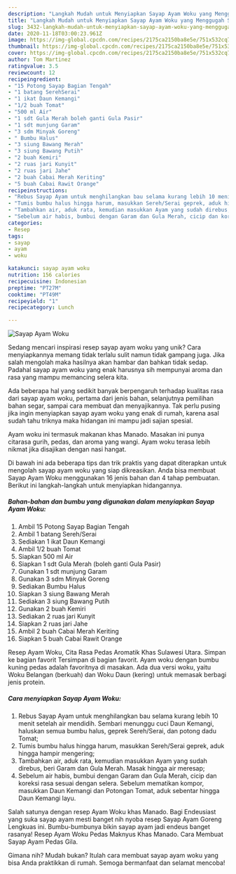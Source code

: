 ```yaml
---
description: "Langkah Mudah untuk Menyiapkan Sayap Ayam Woku yang Menggugah Selera"
title: "Langkah Mudah untuk Menyiapkan Sayap Ayam Woku yang Menggugah Selera"
slug: 3432-langkah-mudah-untuk-menyiapkan-sayap-ayam-woku-yang-menggugah-selera
date: 2020-11-18T03:00:23.961Z
image: https://img-global.cpcdn.com/recipes/2175ca2150ba8e5e/751x532cq70/sayap-ayam-woku-foto-resep-utama.jpg
thumbnail: https://img-global.cpcdn.com/recipes/2175ca2150ba8e5e/751x532cq70/sayap-ayam-woku-foto-resep-utama.jpg
cover: https://img-global.cpcdn.com/recipes/2175ca2150ba8e5e/751x532cq70/sayap-ayam-woku-foto-resep-utama.jpg
author: Tom Martinez
ratingvalue: 3.5
reviewcount: 12
recipeingredient:
- "15 Potong Sayap Bagian Tengah"
- "1 batang SerehSerai"
- "1 ikat Daun Kemangi"
- "1/2 buah Tomat"
- "500 ml Air"
- "1 sdt Gula Merah boleh ganti Gula Pasir"
- "1 sdt munjung Garam"
- "3 sdm Minyak Goreng"
- " Bumbu Halus"
- "3 siung Bawang Merah"
- "3 siung Bawang Putih"
- "2 buah Kemiri"
- "2 ruas jari Kunyit"
- "2 ruas jari Jahe"
- "2 buah Cabai Merah Keriting"
- "5 buah Cabai Rawit Orange"
recipeinstructions:
- "Rebus Sayap Ayam untuk menghilangkan bau selama kurang lebih 10 menit setelah air mendidih. Sembari menunggu cuci Daun Kemangi, haluskan semua bumbu halus, geprek Sereh/Serai, dan potong dadu Tomat;"
- "Tumis bumbu halus hingga harum, masukkan Sereh/Serai geprek, aduk hingga hampir mengering;"
- "Tambahkan air, aduk rata, kemudian masukkan Ayam yang sudah direbus, beri Garam dan Gula Merah. Masak hingga air meresap;"
- "Sebelum air habis, bumbui dengan Garam dan Gula Merah, cicip dan koreksi rasa sesuai dengan selera. Sebelum mematikan kompor, masukkan Daun Kemangi dan Potongan Tomat, aduk sebentar hingga Daun Kemangi layu."
categories:
- Resep
tags:
- sayap
- ayam
- woku

katakunci: sayap ayam woku 
nutrition: 156 calories
recipecuisine: Indonesian
preptime: "PT27M"
cooktime: "PT49M"
recipeyield: "1"
recipecategory: Lunch

---
```



![Sayap Ayam Woku](https://img-global.cpcdn.com/recipes/2175ca2150ba8e5e/751x532cq70/sayap-ayam-woku-foto-resep-utama.jpg)

Sedang mencari inspirasi resep sayap ayam woku yang unik? Cara menyiapkannya memang tidak terlalu sulit namun tidak gampang juga. Jika salah mengolah maka hasilnya akan hambar dan bahkan tidak sedap. Padahal sayap ayam woku yang enak harusnya sih mempunyai aroma dan rasa yang mampu memancing selera kita.

Ada beberapa hal yang sedikit banyak berpengaruh terhadap kualitas rasa dari sayap ayam woku, pertama dari jenis bahan, selanjutnya pemilihan bahan segar, sampai cara membuat dan menyajikannya. Tak perlu pusing jika ingin menyiapkan sayap ayam woku yang enak di rumah, karena asal sudah tahu triknya maka hidangan ini mampu jadi sajian spesial.

Ayam woku ini termasuk makanan khas Manado. Masakan ini punya citarasa gurih, pedas, dan aroma yang wangi. Ayam woku terasa lebih nikmat jika disajikan dengan nasi hangat.


Di bawah ini ada beberapa tips dan trik praktis yang dapat diterapkan untuk mengolah sayap ayam woku yang siap dikreasikan. Anda bisa membuat Sayap Ayam Woku menggunakan 16 jenis bahan dan 4 tahap pembuatan. Berikut ini langkah-langkah untuk menyiapkan hidangannya.

<!--inarticleads1-->

##### Bahan-bahan dan bumbu yang digunakan dalam menyiapkan Sayap Ayam Woku:

1. Ambil 15 Potong Sayap Bagian Tengah
1. Ambil 1 batang Sereh/Serai
1. Sediakan 1 ikat Daun Kemangi
1. Ambil 1/2 buah Tomat
1. Siapkan 500 ml Air
1. Siapkan 1 sdt Gula Merah (boleh ganti Gula Pasir)
1. Gunakan 1 sdt munjung Garam
1. Gunakan 3 sdm Minyak Goreng
1. Sediakan  Bumbu Halus
1. Siapkan 3 siung Bawang Merah
1. Sediakan 3 siung Bawang Putih
1. Gunakan 2 buah Kemiri
1. Sediakan 2 ruas jari Kunyit
1. Siapkan 2 ruas jari Jahe
1. Ambil 2 buah Cabai Merah Keriting
1. Siapkan 5 buah Cabai Rawit Orange


Resep Ayam Woku, Cita Rasa Pedas Aromatik Khas Sulawesi Utara. Simpan ke bagian favorit Tersimpan di bagian favorit. Ayam woku dengan bumbu kuning pedas adalah favoritnya di masakan. Ada dua versi woku, yaitu Woku Belangan (berkuah) dan Woku Daun (kering) untuk memasak berbagi jenis protein. 

<!--inarticleads2-->

##### Cara menyiapkan Sayap Ayam Woku:

1. Rebus Sayap Ayam untuk menghilangkan bau selama kurang lebih 10 menit setelah air mendidih. Sembari menunggu cuci Daun Kemangi, haluskan semua bumbu halus, geprek Sereh/Serai, dan potong dadu Tomat;
1. Tumis bumbu halus hingga harum, masukkan Sereh/Serai geprek, aduk hingga hampir mengering;
1. Tambahkan air, aduk rata, kemudian masukkan Ayam yang sudah direbus, beri Garam dan Gula Merah. Masak hingga air meresap;
1. Sebelum air habis, bumbui dengan Garam dan Gula Merah, cicip dan koreksi rasa sesuai dengan selera. Sebelum mematikan kompor, masukkan Daun Kemangi dan Potongan Tomat, aduk sebentar hingga Daun Kemangi layu.


Salah satunya dengan resep Ayam Woku khas Manado. Bagi Endeusiast yang suka sayap ayam mesti banget nih nyoba resep Sayap Ayam Goreng Lengkuas ini. Bumbu-bumbunya bikin sayap ayam jadi endeus banget rasanya! Resep Ayam Woku Pedas Maknyus Khas Manado. Cara Membuat Sayap Ayam Pedas Gila. 

Gimana nih? Mudah bukan? Itulah cara membuat sayap ayam woku yang bisa Anda praktikkan di rumah. Semoga bermanfaat dan selamat mencoba!
